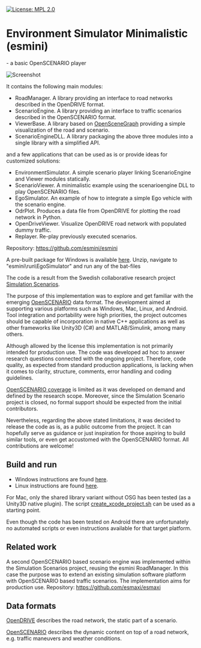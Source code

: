 [![License: MPL 2.0](https://img.shields.io/badge/License-MPL%202.0-brightgreen.svg)](https://opensource.org/licenses/MPL-2.0)

# Environment Simulator Minimalistic (esmini)

\- a basic OpenSCENARIO player

![Screenshot](resources/screenshot.jpg?raw=true "Screenshot")

It contains the following main modules:
- RoadManager. A library providing an interface to road networks described in the OpenDRIVE format.
- ScenarioEngine. A library providing an interface to traffic scenarios described in the OpenSCENARIO format.
- ViewerBase. A library based on [OpenSceneGraph](http://www.openscenegraph.org/) providing a simple visualization of the road and scenario.
- ScenarioEngineDLL. A library packaging the above three modules into a single library with a simplified API.

and a few applications that can be used as is or provide ideas for customized solutions:
- EnvironmentSimulator. A simple scenario player linking ScenarioEngine and Viewer modules statically.
- ScenarioViewer. A minimalistic example using the scenarioengine DLL to play OpenSCENARIO files.
- EgoSimulator. An example of how to integrate a simple Ego vehicle with the scenario engine.
- OdrPlot. Produces a data file from OpenDRIVE for plotting the road network in Python.
- OpenDriveViewer. Visualize OpenDRIVE road network with populated dummy traffic.
- Replayer. Re-play previously executed scenarios.

Repository: https://github.com/esmini/esmini

A pre-built package for Windows is available [here](https://drive.google.com/uc?export=download&id=1tS4i2Cik0Ac7Dolp9by4WZsiVY6kpnEz). Unzip, navigate to "esmini\run\EgoSimulator" and run any of the bat-files

The code is a result from the Swedish collaborative research project [Simulation Scenarios](
https://sites.google.com/view/simulationscenarios).

The purpose of this implementation was to explore and get familiar with the emerging [OpenSCENARIO](https://www.asam.net/standards/detail/openscenario/) data format. The development aimed at supporting various platforms such as Windows, Mac, Linux, and Android. Tool integration and portability were high priorities, the project outcomes should be capable of incorporation in native C++ applications as well as other frameworks like Unity3D (C#) and MATLAB/Simulink, among many others.

Although allowed by the license this implementation is not primarily intended for production use. The code was developed ad hoc to answer research questions connected with the ongoing project. Therefore, code quality, as expected from standard production applications, is lacking when it comes to clarity, structure, comments, error handling and coding guidelines.

[OpenSCENARIO coverage](./osc_coverage.txt) is limited as it was developed on demand and defined by the research scope. Moreover, since the Simulation Scenario project is closed, no formal support should be expected from the initial contributors.

Nevertheless, regarding the above stated limitations, it was decided to release the code as is, as a public outcome from the project. It can hopefully serve as guidance or just inspiration for those aspiring to build similar tools, or even get accustomed with the OpenSCENARIO format. All contributions are welcome!

## Build and run
- Windows instructions are found [here](BuildOnWindows.md).
- Linux instructions are found [here](BuildOnLinux.md).

For Mac, only the shared library variant without OSG has been tested (as a Unity3D native plugin). The script [create_xcode_project.sh](./create_xcode_project.sh) can be used as a starting point.

Even though the code has been tested on Android there are unfortunately no automated scripts or even instructions available for that target platform.

## Related work

A second OpenSCENARIO based scenario engine was implemented within the Simulation Scenarios project, reusing the esmini RoadManager. In this case the purpose was to extend an existing simulation software platform with OpenSCENARIO based traffic scenarios. The implementation aims for production use. Repository: https://github.com/esmaxi/esmaxi

## Data formats
[OpenDRIVE](https://www.asam.net/standards/detail/opendrive/)
describes the road network, the static part of a scenario.

[OpenSCENARIO](https://www.asam.net/standards/detail/openscenario/)
describes the dynamic content on top of a road network, e.g. traffic maneuvers and weather conditions.
